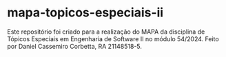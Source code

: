 # mapa-topicos-especiais-ii
Este repositório foi criado para a realização do MAPA da disciplina de Tópicos Especiais em Engenharia de Software II no módulo 54/2024.
Feito por Daniel Cassemiro Corbetta, RA 21148518-5.

